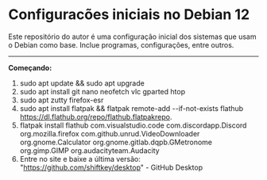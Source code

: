 # Configuracões iniciais no Debian 12
 Este repositório do autor é uma configuração inicial dos sistemas que usam o Debian como base. Inclue programas, configurações, entre outros.
 ***
 **Começando:**
  1. sudo apt update && sudo apt upgrade
  2. sudo apt install git nano neofetch vlc gparted htop
  3. sudo apt zutty firefox-esr
  4. sudo apt install flatpak && flatpak remote-add --if-not-exists flathub https://dl.flathub.org/repo/flathub.flatpakrepo.
  5. flatpak install flathub com.visualstudio.code com.discordapp.Discord org.mozilla.firefox com.github.unrud.VideoDownloader org.gnome.Calculator org.gnome.gitlab.dqpb.GMetronome org.gimp.GIMP org.audacityteam.Audacity
  6. Entre no site e baixe a última versão: "https://github.com/shiftkey/desktop" - GitHub Desktop
